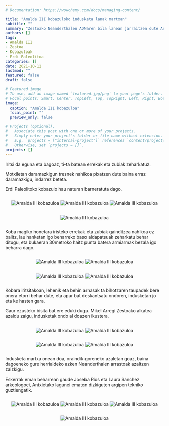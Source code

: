 ```yaml
---
# Documentation: https://wowchemy.com/docs/managing-content/

title: "Amalda III kobazuloko indusketa lanak martxan"
subtitle: ""
summary: "Zestoako Neanderthalen ADNaren bila lanean jarraitzen dute Antxieta arkeologi taldekoek Amalda III koban."
authors: []
tags: 
- Amalda III
- Zestoa
- Kobazuloak
- Erdi Paleolitoa
categories: []
date: 2021-10-12
lastmod: ""
featured: false
draft: false

# Featured image
# To use, add an image named `featured.jpg/png` to your page's folder.
# Focal points: Smart, Center, TopLeft, Top, TopRight, Left, Right, BottomLeft, Bottom, BottomRight.
image:
  caption: "Amalda III kobazuloa"
  focal_point: ""
  preview_only: false

# Projects (optional).
#   Associate this post with one or more of your projects.
#   Simply enter your project's folder or file name without extension.
#   E.g. `projects = ["internal-project"]` references `content/project/deep-learning/index.md`.
#   Otherwise, set `projects = []`.
projects: []
---
```


Iritsi da eguna eta bagoaz, ti-ta batean errekak eta zubiak zeharkatuz.

Motxiletan daramazkigun tresnek nahikoa pixatzen dute baina erraz daramazkigu, indarrez beteta.

Erdi Paleolitoko kobazulo hau naturan barneratuta dago.

<div style="text-align: center">
  <div style="display: inline-block">

  ![Amalda III kobazuloa](media/1.png)
  </div>

  <div style="display: inline-block">

  ![Amalda III kobazuloa](media/2.png)
  </div>

  <div style="display: inline-block">

  ![Amalda III kobazuloa](media/3.png)
  </div>

  <div style="display: inline-block">

  ![Amalda III kobazuloa](media/4.png)
  </div>
</div>

Koba magiko honetara iristeko errekak eta zubiak gainditzea nahikoa ez balitz, lau hanketan igo beharreko baso aldapatsuak zeharkatu behar ditugu, eta bukaeran 30metroko haitz punta batera armiarmak bezala igo beharra dago.

<div style="text-align: center">
  <div style="display: inline-block">

  ![Amalda III kobazuloa](media/5.png)
  </div>

  <div style="display: inline-block">

  ![Amalda III kobazuloa](media/6.png)
  </div>
</div>

<div style="text-align: center">
  <div style="display: inline-block">

  ![Amalda III kobazuloa](media/7.png)
  </div>

  <div style="display: inline-block">

  ![Amalda III kobazuloa](media/8.png)
  </div>
</div>

Kobara iritsitakoan, lehenik eta behin arnasak ta bihotzaren taupadek bere onera etorri behar dute, eta apur bat deskantsatu ondoren, indusketan jo eta ke hasten gara.

Gaur ezusteko bisita bat ere eduki dugu. Mikel Arregi Zestoako alkatea azaldu zaigu, indusketak ondo al doazen ikustera.

<div style="text-align: center">
  <div style="display: inline-block">

  ![Amalda III kobazuloa](media/9.png)
  </div>

  <div style="display: inline-block">

  ![Amalda III kobazuloa](media/10.png)
  </div>
</div>

<div style="text-align: center">
  <div style="display: inline-block">

  ![Amalda III kobazuloa](media/11.png)
  </div>

  <div style="display: inline-block">

  ![Amalda III kobazuloa](media/12.png)
  </div>
</div>

Indusketa martxa onean doa, oraindik goreneko azaletan goaz, baina dagoeneko gure herrialdeko azken Neanderthalen arrastoak azaltzen zaizkigu.

Eskerrak eman beharrean gaude Joseba Rios eta Laura Sanchez arkeologoei, Antxietako lagunei ematen dizkiguten argipen tekniko guztiengatik.

<div style="text-align: center">
  <div style="display: inline-block">

  ![Amalda III kobazuloa](media/13.png)
  </div>

  <div style="display: inline-block">

  ![Amalda III kobazuloa](media/14.png)
  </div>

  <div style="display: inline-block">

  ![Amalda III kobazuloa](media/15.png)
  </div>

  <div style="display: inline-block">

  ![Amalda III kobazuloa](media/16.png)
  </div>
</div>
